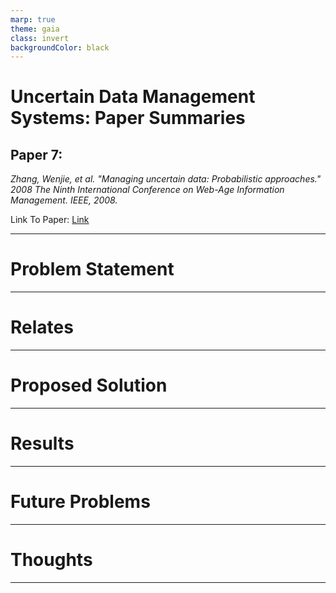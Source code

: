 ```yaml
---
marp: true
theme: gaia
class: invert
backgroundColor: black
---
```


# Uncertain Data Management Systems: Paper Summaries

## Paper 7: 
_Zhang, Wenjie, et al. "Managing uncertain data: Probabilistic approaches." 2008 The Ninth International Conference on Web-Age Information Management. IEEE, 2008._

Link To Paper: [Link](http://citeseerx.ist.psu.edu/viewdoc/download?doi=10.1.1.141.2018&rep=rep1&type=pdf)

---

# Problem Statement

---

# Relates

---

# Proposed Solution

---

# Results

---

# Future Problems

---

# Thoughts

---